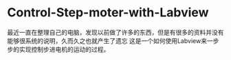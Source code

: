 # Control-Step-moter-with-Labview
最近一直在整理自己的电脑，发现以前做了许多的东西，但是有很多的资料并没有能够很系统的说明，久而久之也就产生了遗忘
这是一个如何使用Labview来一步步的实现控制步进电机的运动的过程。

